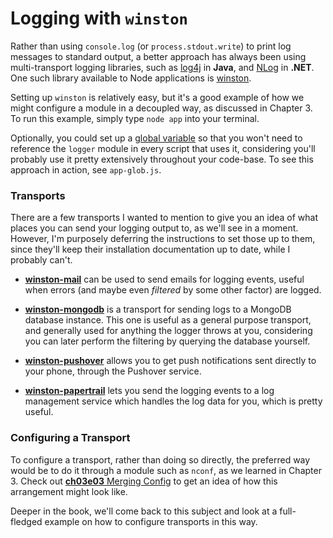 # Logging with `winston`

Rather than using `console.log` (or `process.stdout.write`) to print log messages to standard output, a better approach has always been using multi-transport logging libraries, such as [log4j](http://logging.apache.org/log4j/) in **Java**, and [NLog](http://nlog-project.org/) in **.NET**. One such library available to Node applications is [winston](https://github.com/flatiron/winston).

Setting up `winston` is relatively easy, but it's a good example of how we might configure a module in a decoupled way, as discussed in Chapter 3. To run this example, simply type `node app` into your terminal.

Optionally, you could set up a [global variable](http://nodejs.org/api/globals.html) so that you won't need to reference the `logger` module in every script that uses it, considering you'll probably use it pretty extensively throughout your code-base. To see this approach in action, see `app-glob.js`.

### Transports

There are a few transports I wanted to mention to give you an idea of what places you can send your logging output to, as we'll see in a moment. However, I'm purposely deferring the instructions to set those up to them, since they'll keep their installation documentation up to date, while I probably can't.

- [**winston-mail**](https://github.com/wavded/winston-mail) can be used to send emails for logging events, useful when errors (and maybe even _filtered_ by some other factor) are logged.

- [**winston-mongodb**](https://github.com/indexzero/winston-mongodb) is a transport for sending logs to a MongoDB database instance. This one is useful as a general purpose transport, and generally used for anything the logger throws at you, considering you can later perform the filtering by querying the database yourself.

- [**winston-pushover**](https://github.com/matthewtole/winston-pushover) allows you to get push notifications sent directly to your phone, through the Pushover service.

- [**winston-papertrail**](https://github.com/kenperkins/winston-papertrail) lets you send the logging events to a log management service which handles the log data for you, which is pretty useful.

### Configuring a Transport

To configure a transport, rather than doing so directly, the preferred way would be to do it through a module such as `nconf`, as we learned in Chapter 3. Check out [**ch03e03** Merging Config](https://github.com/bevacqua/buildfirst/tree/master/ch03/03_merging-config) to get an idea of how this arrangement might look like.

Deeper in the book, we'll come back to this subject and look at a full-fledged example on how to configure transports in this way.
